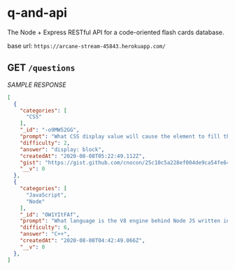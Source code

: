 # q-and-api
The Node + Express RESTful API for a code-oriented flash cards database.

base url: `https://arcane-stream-45843.herokuapp.com/`

## GET `/questions`

*SAMPLE RESPONSE*
```json
[
  {
    "categories": [
      "CSS"
    ],
    "_id": "-o9MW52GG",
    "prompt": "What CSS display value will cause the element to fill the space of its container?",
    "difficulty": 2,
    "answer": "display: block",
    "createdAt": "2020-08-08T05:22:49.112Z",
    "gist": "https://gist.github.com/cnocon/25c10c5a228ef004de9ca54fe64f7411.js",
    "__v": 0
  },
  {
    "categories": [
      "JavaScript",
      "Node"
    ],
    "_id": "OW1YItFAf",
    "prompt": "What language is the V8 engine behind Node JS written in?",
    "difficulty": 6,
    "answer": "C++",
    "createdAt": "2020-08-08T04:42:49.066Z",
    "__v": 0
  },
]
```
